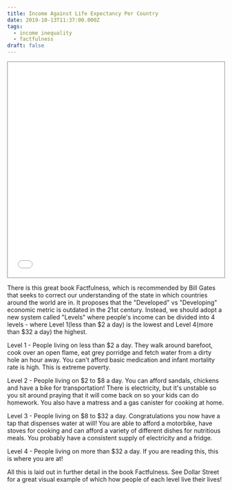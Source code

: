 ```yaml
---
title: Income Against Life Expectancy Per Country
date: 2019-10-13T11:37:00.000Z
tags:
  - income inequality
  - factfulness
draft: false
---
```

<iframe src="//www.gapminder.org/tools/?embedded=true#$chart-type=bubbles" style="width: 100%; height: 500px; margin: 0 0 0 0; border: 1px solid grey;" allowfullscreen></iframe>

There is this great book Factfulness, which is recommended by Bill Gates that seeks to correct our understanding of the state in which countries around the world are in. It proposes that the "Developed" vs "Developing" economic metric is outdated in the 21st century. Instead, we should adopt a new system called "Levels" where people's income can be divided into 4 levels - where Level 1(less than $2 a day) is the lowest and Level 4(more than $32 a day) the highest.

Level 1 - People living on less than $2 a day. They walk around barefoot, cook over an open flame, eat grey porridge and fetch water from a dirty hole an hour away. You can't afford basic medication and infant mortality rate is high. This is extreme poverty.

Level 2 - People living on $2 to $8 a day. You can afford sandals, chickens and have a bike for transportation! There is electricity, but it's unstable so you sit around praying that it will come back on so your kids can do homework. You also have a matress and a gas canister for cooking at home.

Level 3 - People living on $8 to $32 a day. Congratulations you now have a tap that dispenses water at will! You are able to afford a motorbike, have stoves for cooking and can afford a variety of different dishes for nutritious meals. You probably have a consistent supply of electricity and a fridge.

Level 4 - People living on more than $32 a day. If you are reading this, this is where you are at!

All this is laid out in further detail in the book Factfulness. See Dollar Street for a great visual example of which how people of each level live their lives!
